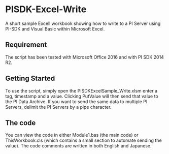 # PISDK-Excel-Write
A short sample Excell workbook showing how to write to a PI Server using PI-SDK and Visual Basic within Microsoft Excel.

## Requirement
The script has been tested with Microsoft Office 2016 and with PI SDK 2014 R2.

## Getting Started
To use the script, simply open the PISDKExcelSample_Write.xlsm enter a tag, timestamp and a value. Clicking PutValue will then send that value to the PI Data Archive.
If you want to send the same data to multiple PI Servers, delimit the PI Servers by a pipe character.

## The code
You can view the code in either Module1.bas (the main code) or ThisWorkbook.cls (which contains a small section to automate sending the value). The code comments are written in both English and Japanese.